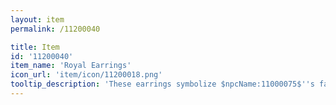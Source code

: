 ```yaml
---
layout: item
permalink: /11200040

title: Item
id: '11200040'
item_name: 'Royal Earrings'
icon_url: 'item/icon/11200018.png'
tooltip_description: 'These earrings symbolize $npcName:11000075$''s faith in you.'
---
```

